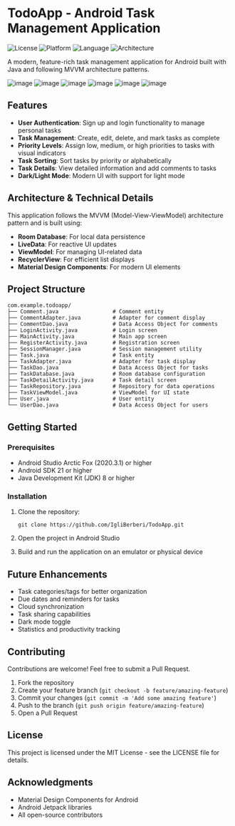 # TodoApp - Android Task Management Application

![License](https://img.shields.io/badge/License-MIT-blue.svg)
![Platform](https://img.shields.io/badge/Platform-Android-green.svg)
![Language](https://img.shields.io/badge/Language-Java-orange.svg)
![Architecture](https://img.shields.io/badge/Architecture-MVVM-purple.svg)

A modern, feature-rich task management application for Android built with Java and following MVVM architecture patterns.

![image](https://github.com/user-attachments/assets/d15dcd05-7e91-450b-8446-5ca819d1ae0d)
![image](https://github.com/user-attachments/assets/d4ff8cc2-2e2b-4b6e-ac55-8a4e2565b4f0)
![image](https://github.com/user-attachments/assets/0f7cb314-3c8c-47bc-bdf0-42d281826818)
![image](https://github.com/user-attachments/assets/94d37889-86b5-43a7-a30f-fc446e31ceb3)
![image](https://github.com/user-attachments/assets/fe70e643-a0dd-4ebd-96c2-65866447e5ea)
![image](https://github.com/user-attachments/assets/758d3372-b178-42b0-b3f3-47ead997f42a)


## Features

- **User Authentication**: Sign up and login functionality to manage personal tasks
- **Task Management**: Create, edit, delete, and mark tasks as complete
- **Priority Levels**: Assign low, medium, or high priorities to tasks with visual indicators
- **Task Sorting**: Sort tasks by priority or alphabetically
- **Task Details**: View detailed information and add comments to tasks
- **Dark/Light Mode**: Modern UI with support for light mode

## Architecture & Technical Details

This application follows the MVVM (Model-View-ViewModel) architecture pattern and is built using:

- **Room Database**: For local data persistence
- **LiveData**: For reactive UI updates
- **ViewModel**: For managing UI-related data
- **RecyclerView**: For efficient list displays
- **Material Design Components**: For modern UI elements

## Project Structure

```
com.example.todoapp/
├── Comment.java                 # Comment entity
├── CommentAdapter.java          # Adapter for comment display
├── CommentDao.java              # Data Access Object for comments
├── LoginActivity.java           # Login screen
├── MainActivity.java            # Main app screen
├── RegisterActivity.java        # Registration screen
├── SessionManager.java          # Session management utility
├── Task.java                    # Task entity
├── TaskAdapter.java             # Adapter for task display
├── TaskDao.java                 # Data Access Object for tasks
├── TaskDatabase.java            # Room database configuration
├── TaskDetailActivity.java      # Task detail screen
├── TaskRepository.java          # Repository for data operations
├── TaskViewModel.java           # ViewModel for UI state
├── User.java                    # User entity
└── UserDao.java                 # Data Access Object for users
```

## Getting Started

### Prerequisites

- Android Studio Arctic Fox (2020.3.1) or higher
- Android SDK 21 or higher
- Java Development Kit (JDK) 8 or higher

### Installation

1. Clone the repository:
   ```
   git clone https://github.com/IgliBerberi/TodoApp.git
   ```

2. Open the project in Android Studio

3. Build and run the application on an emulator or physical device

## Future Enhancements

- Task categories/tags for better organization
- Due dates and reminders for tasks
- Cloud synchronization
- Task sharing capabilities
- Dark mode toggle
- Statistics and productivity tracking

## Contributing

Contributions are welcome! Feel free to submit a Pull Request.

1. Fork the repository
2. Create your feature branch (`git checkout -b feature/amazing-feature`)
3. Commit your changes (`git commit -m 'Add some amazing feature'`)
4. Push to the branch (`git push origin feature/amazing-feature`)
5. Open a Pull Request

## License

This project is licensed under the MIT License - see the LICENSE file for details.

## Acknowledgments

- Material Design Components for Android
- Android Jetpack libraries
- All open-source contributors
